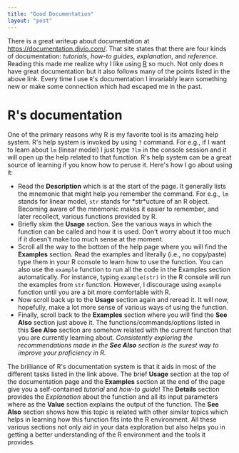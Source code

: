 ```yaml
---
title: "Good Documentation"
layout: "post"
---
```


There is a great writeup about documentation at <https://documentation.divio.com/>. That site 
states that there are four kinds of documentation: *tutorials*, *how-to guides*, *explanation*,
and *reference*. Reading this made me realize why I like using [R](https://www.r-project.org) so
much. Not only does `R` have great documentation but it also follows many of the
points listed in the above link. Every time I use `R`'s documentation I invariably
learn something new or make some connection which had escaped me in the past.

# R's documentation

One of the primary reasons why R is my favorite tool is its amazing help system.
R's help system is invoked by using `?` command. For e.g., if I want to learn about
`lm` (linear model) I just type `?lm` in the console session and it will open up the help
related to that function. R's help system can be a great source of learning if
you know how to peruse it. Here's how I go about using it:

- Read the **Description** which is at the start of the page.
  It generally lists the mnemonic that might help you remember the command.
  For e.g., `lm` stands for linear model, `str` stands for \*str\*ucture of
  an R object. Becoming aware of the mnemonic makes it easier to remember, and
  later recollect, various functions provided by R.
- Briefly skim the **Usage** section. See the various ways in which the function
  can be called and how it is used. Don't worry about it too much if it doesn't make
  too much sense at the moment.
- Scroll all the way to the bottom of the help page where you will find the **Examples**
  section. Read the examples and literally (i.e., no copy/paste) type them in your
  R console to learn how to use the function. You can also use the `example`
  function to run all the code in the Examples section automatically. For instance,
  typing `example(str)` in the R console will run the examples from `str` function.
  However, I discourage using `example` function until you are a bit more comfortable with R.
- Now scroll back up to the **Usage** section again and reread it. It will now, hopefully,
  make a lot more sense of various ways of using the function.
- Finally, scroll back to the **Examples** section where you will find the **See Also**
  section just above it. The functions/commands/options listed in this **See Also**
  section are somehow related with the current function that you are currently
  learning about. *Consistently exploring the recommendations made in the 
  **See Also** section is the surest way to improve your proficiency in R.*

The brilliance of R's documentation system is that it aids in most of the different tasks
listed in the link above. The brief **Usage** section at the top of the documentation page
and the **Examples** section at the end of the page give you a self-contained
*tutorial* and *how-to guide*! The **Details** section provides the *Explanation*
about the function and all its input parameters where as the **Value** section
explains the output of the function. The **See Also** section shows how this topic
is related with other similar topics which helps in learning how this function
fits into the R environment. All these various sections not only aid in your data
exploration but also helps you in getting a better understanding of the R environment
and the tools it provides.
